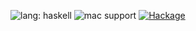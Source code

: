 ![lang: haskell](https://img.shields.io/badge/lang-haskell-brightgreen.svg)
![mac support](https://img.shields.io/badge/macos-support-brightgreen.svg)
[![Hackage](https://img.shields.io/hackage/v/aima-haskell.svg)]()

